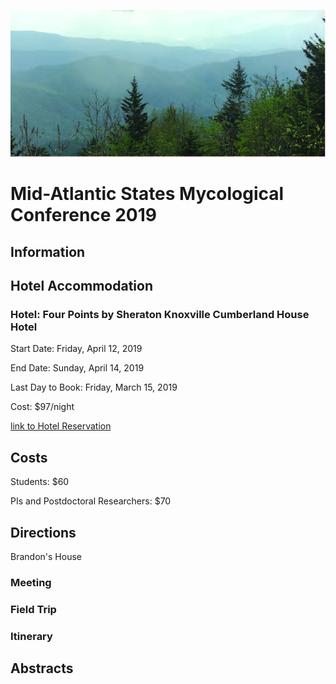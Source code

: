 ![](https://github.com/KivlinLab/MASMC2019/blob/master/SmokiesPicture.jpg?raw=true)



# **Mid-Atlantic States Mycological Conference 2019** 

## **Information**



## **Hotel Accommodation**

### Hotel: Four Points by Sheraton Knoxville Cumberland House Hotel

Start Date: Friday, April 12, 2019

End Date: Sunday, April 14, 2019

Last Day to Book: Friday, March 15, 2019

Cost: $97/night

[link to Hotel Reservation](https://www.marriott.com/events/start.mi?id=1544559373239&key=GRP)



## **Costs**
Students: $60

PIs and Postdoctoral Researchers: $70


## **Directions**

Brandon's House


### **Meeting**



### Field Trip


### Itinerary


## Abstracts
